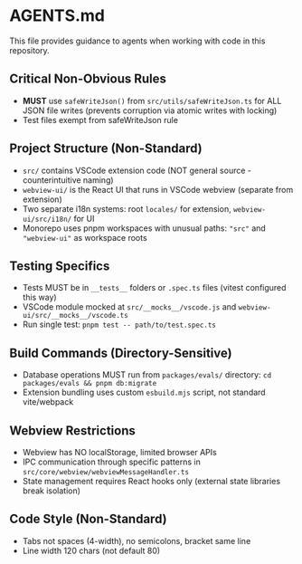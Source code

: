 # AGENTS.md

This file provides guidance to agents when working with code in this repository.

## Critical Non-Obvious Rules

- **MUST** use `safeWriteJson()` from `src/utils/safeWriteJson.ts` for ALL JSON file writes (prevents corruption via atomic writes with locking)
- Test files exempt from safeWriteJson rule

## Project Structure (Non-Standard)

- `src/` contains VSCode extension code (NOT general source - counterintuitive naming)
- `webview-ui/` is the React UI that runs in VSCode webview (separate from extension)
- Two separate i18n systems: root `locales/` for extension, `webview-ui/src/i18n/` for UI
- Monorepo uses pnpm workspaces with unusual paths: `"src"` and `"webview-ui"` as workspace roots

## Testing Specifics

- Tests MUST be in `__tests__` folders or `.spec.ts` files (vitest configured this way)
- VSCode module mocked at `src/__mocks__/vscode.js` and `webview-ui/src/__mocks__/vscode.ts`
- Run single test: `pnpm test -- path/to/test.spec.ts`

## Build Commands (Directory-Sensitive)

- Database operations MUST run from `packages/evals/` directory: `cd packages/evals && pnpm db:migrate`
- Extension bundling uses custom `esbuild.mjs` script, not standard vite/webpack

## Webview Restrictions

- Webview has NO localStorage, limited browser APIs
- IPC communication through specific patterns in `src/core/webview/webviewMessageHandler.ts`
- State management requires React hooks only (external state libraries break isolation)

## Code Style (Non-Standard)

- Tabs not spaces (4-width), no semicolons, bracket same line
- Line width 120 chars (not default 80)
